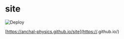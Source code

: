 # site
![Deploy](https://github.com/anchal-physics/site/actions/workflows/deploy.yml/badge.svg)

[https://anchal-physics.github.io/site](https://<githubUsername>.github.io/<repoName>)
